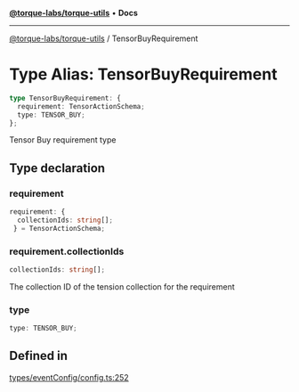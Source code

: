 [**@torque-labs/torque-utils**](../README.md) • **Docs**

***

[@torque-labs/torque-utils](../README.md) / TensorBuyRequirement

# Type Alias: TensorBuyRequirement

```ts
type TensorBuyRequirement: {
  requirement: TensorActionSchema;
  type: TENSOR_BUY;
};
```

Tensor Buy requirement type

## Type declaration

### requirement

```ts
requirement: {
  collectionIds: string[];
 } = TensorActionSchema;
```

### requirement.collectionIds

```ts
collectionIds: string[];
```

The collection ID of the tension collection for the requirement

### type

```ts
type: TENSOR_BUY;
```

## Defined in

[types/eventConfig/config.ts:252](https://github.com/torque-labs/torque-utils/blob/fcba00c7b8994c0932484e8f489988b91291c603/types/eventConfig/config.ts#L252)
